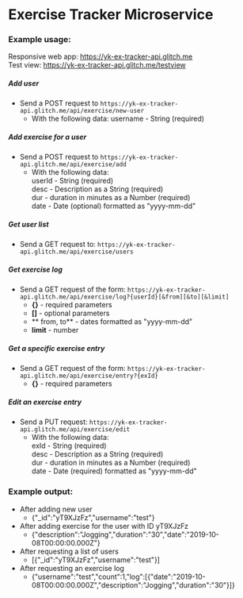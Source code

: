 # Exercise Tracker Microservice
### Example usage:
Responsive web app: https://yk-ex-tracker-api.glitch.me  
Test view: https://yk-ex-tracker-api.glitch.me/testview

##### Add user
* Send a POST request to `https://yk-ex-tracker-api.glitch.me/api/exercise/new-user`
  * With the following data:
        username - String (required)

##### Add exercise for a user
* Send a POST request to `https://yk-ex-tracker-api.glitch.me/api/exercise/add`
  * With the following data:  
        userId - String (required)  
        desc - Description as a String (required)  
        dur - duration in minutes as a Number (required)  
        date - Date (optional) formatted as "yyyy-mm-dd"  

##### Get user list
* Send a GET request to: `https://yk-ex-tracker-api.glitch.me/api/exercise/users`

##### Get exercise log
* Send a GET request of the form: `https://yk-ex-tracker-api.glitch.me/api/exercise/log?{userId}[&from][&to][&limit]`
    * **{}** - required parameters
    * **[]** - optional parameters
    * ** from, to** - dates formatted as "yyyy-mm-dd"
    * **limit** - number

##### Get a specific exercise entry
* Send a GET request of the form: `https://yk-ex-tracker-api.glitch.me/api/exercise/entry?{exId}`
    * **{}** - required parameters

##### Edit an exercise entry
* Send a PUT request: `https://yk-ex-tracker-api.glitch.me/api/exercise/edit`
  * With the following data:  
      exId - String (required)  
      desc - Description as a String (required)  
      dur - duration in minutes as a Number (required)  
      date - Date (required) formatted as "yyyy-mm-dd"  

### Example output:
* After adding new user
    * {"_id":"yT9XJzFz","username":"test"}
* After adding exercise for the user with ID yT9XJzFz
    * {"description":"Jogging","duration":"30","date":"2019-10-08T00:00:00.000Z"}
* After requesting a list of users
    * [{"_id":"yT9XJzFz","username":"test"}]
* After requesting an exercise log
    * {"username":"test","count":1,"log":[{"date":"2019-10-08T00:00:00.000Z","description":"Jogging","duration":"30"}]}
